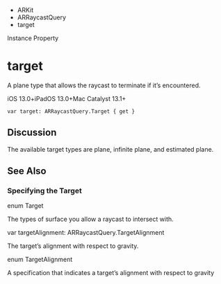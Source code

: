 

- ARKit
- ARRaycastQuery
-  target 

Instance Property

# target

A plane type that allows the raycast to terminate if it’s encountered.

iOS 13.0+iPadOS 13.0+Mac Catalyst 13.1+

``` source
var target: ARRaycastQuery.Target { get }
```

## Discussion

The available target types are plane, infinite plane, and estimated plane.

## See Also

### Specifying the Target

enum Target

The types of surface you allow a raycast to intersect with.

var targetAlignment: ARRaycastQuery.TargetAlignment

The target’s alignment with respect to gravity.

enum TargetAlignment

A specification that indicates a target’s alignment with respect to gravity

